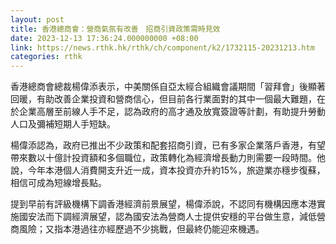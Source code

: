 ```yaml
---
layout: post
title: 香港總商會：營商氣氛有改善　招商引資政策需時見效
date: 2023-12-13 17:36:24.000000000 +08:00
link: https://news.rthk.hk/rthk/ch/component/k2/1732115-20231213.htm
categories: rthk
---
```


香港總商會總裁楊偉添表示，中美關係自亞太經合組織會議期間「習拜會」後顯著回暖，有助改善企業投資和營商信心，但目前各行業面對的其中一個最大難題，在於企業高層至前線人手不足，認為政府的高才通及放寬簽證等計劃，有助提升勞動人口及彌補短期人手短缺。

楊偉添認為，政府已推出不少政策和配套招商引資，已有多家企業落戶香港，有望帶來數以十億計投資額和多個職位，政策轉化為經濟增長動力則需要一段時間。他說，今年本港個人消費開支升近一成，資本投資亦升約15%，旅遊業亦穩步復蘇，相信可成為短線增長點。

提到早前有評級機構下調香港經濟前景展望，楊偉添說，不認同有機構因應本港實施國安法而下調經濟展望，認為國安法為營商人士提供安穩的平台做生意，減低營商風險；又指本港過往亦經歷過不少挑戰，但最終仍能迎來機遇。
